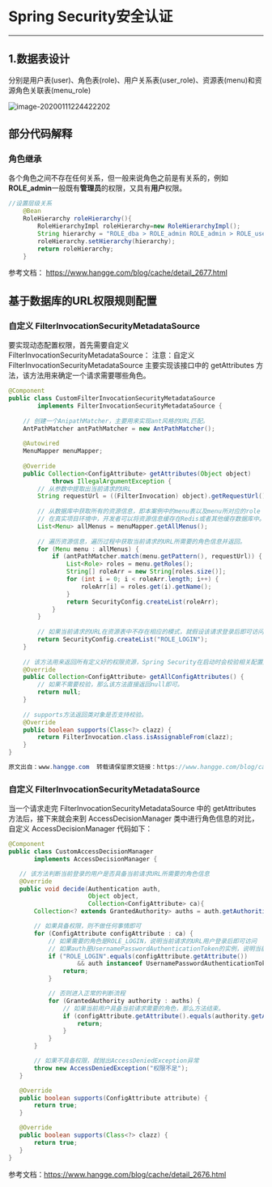 # Spring Security安全认证

---

## 1.数据表设计

分别是用户表(user)、角色表(role)、用户关系表(user_role)、资源表(menu)和资源角色关联表(menu_role)

![image-20200111224422202](E:\笔记\Spring\image-20200111224422202.png)

## 部分代码解释

### 角色继承

 各个角色之间不存在任何关系，但一般来说角色之前是有关系的，例如**ROLE_admin**一般既有**管理员**的权限，又具有**用户**权限。

```java
//设置层级关系
    @Bean
    RoleHierarchy roleHierarchy(){
        RoleHierarchyImpl roleHierarchy=new RoleHierarchyImpl();
        String hierarchy = "ROLE_dba > ROLE_admin ROLE_admin > ROLE_user";
        roleHierarchy.setHierarchy(hierarchy);
        return roleHierarchy;
    }
```



参考文档： https://www.hangge.com/blog/cache/detail_2677.html 

## 基于数据库的URL权限规则配置

### 自定义 FilterInvocationSecurityMetadataSource
要实现动态配置权限，首先需要自定义 FilterInvocationSecurityMetadataSource：
注意：自定义 FilterInvocationSecurityMetadataSource 主要实现该接口中的 getAttributes 方法，该方法用来确定一个请求需要哪些角色。

```java
@Component
public class CustomFilterInvocationSecurityMetadataSource
        implements FilterInvocationSecurityMetadataSource {
 
    // 创建一个AnipathMatcher，主要用来实现ant风格的URL匹配。
    AntPathMatcher antPathMatcher = new AntPathMatcher();
 
    @Autowired
    MenuMapper menuMapper;
 
    @Override
    public Collection<ConfigAttribute> getAttributes(Object object)
            throws IllegalArgumentException {
        // 从参数中提取出当前请求的URL
        String requestUrl = ((FilterInvocation) object).getRequestUrl();
 
        // 从数据库中获取所有的资源信息，即本案例中的menu表以及menu所对应的role
        // 在真实项目环境中，开发者可以将资源信息缓存在Redis或者其他缓存数据库中。
        List<Menu> allMenus = menuMapper.getAllMenus();
 
        // 遍历资源信息，遍历过程中获取当前请求的URL所需要的角色信息并返回。
        for (Menu menu : allMenus) {
            if (antPathMatcher.match(menu.getPattern(), requestUrl)) {
                List<Role> roles = menu.getRoles();
                String[] roleArr = new String[roles.size()];
                for (int i = 0; i < roleArr.length; i++) {
                    roleArr[i] = roles.get(i).getName();
                }
                return SecurityConfig.createList(roleArr);
            }
        }
 
        // 如果当前请求的URL在资源表中不存在相应的模式，就假设该请求登录后即可访问，即直接返回 ROLE_LOGIN.
        return SecurityConfig.createList("ROLE_LOGIN");
    }
 
    // 该方法用来返回所有定义好的权限资源，Spring Security在启动时会校验相关配置是否正确。
    @Override
    public Collection<ConfigAttribute> getAllConfigAttributes() {
        // 如果不需要校验，那么该方法直接返回null即可。
        return null;
    }
 
    // supports方法返回类对象是否支持校验。
    @Override
    public boolean supports(Class<?> clazz) {
        return FilterInvocation.class.isAssignableFrom(clazz);
    }
}

原文出自：www.hangge.com  转载请保留原文链接：https://www.hangge.com/blog/cache/detail_2676.html
```

### 自定义 FilterInvocationSecurityMetadataSource 
 当一个请求走完 FilterInvocationSecurityMetadataSource 中的 getAttributes 方法后，接下来就会来到 AccessDecisionManager 类中进行角色信息的对比，自定义 AccessDecisionManager 代码如下：
 ```java
 @Component
public class CustomAccessDecisionManager
        implements AccessDecisionManager {
 
    // 该方法判断当前登录的用户是否具备当前请求URL所需要的角色信息
    @Override
    public void decide(Authentication auth,
                       Object object,
                       Collection<ConfigAttribute> ca){
        Collection<? extends GrantedAuthority> auths = auth.getAuthorities();
 
        // 如果具备权限，则不做任何事情即可
        for (ConfigAttribute configAttribute : ca) {
            // 如果需要的角色是ROLE_LOGIN，说明当前请求的URL用户登录后即可访问
            // 如果auth是UsernamePasswordAuthenticationToken的实例，说明当前用户已登录，该方法到此结束
            if ("ROLE_LOGIN".equals(configAttribute.getAttribute())
                    && auth instanceof UsernamePasswordAuthenticationToken) {
                return;
            }
 
            // 否则进入正常的判断流程
            for (GrantedAuthority authority : auths) {
                // 如果当前用户具备当前请求需要的角色，那么方法结束。
                if (configAttribute.getAttribute().equals(authority.getAuthority())) {
                    return;
                }
            }
        }
 
        // 如果不具备权限，就抛出AccessDeniedException异常
        throw new AccessDeniedException("权限不足");
    }
 
    @Override
    public boolean supports(ConfigAttribute attribute) {
        return true;
    }
 
    @Override
    public boolean supports(Class<?> clazz) {
        return true;
    }
}
 ```
 
 参考文档：https://www.hangge.com/blog/cache/detail_2676.html
